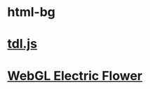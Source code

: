 html-bg
=======

# [tdl.js](https://github.com/greggman/tdl)
# [WebGL Electric Flower](http://webglsamples.googlecode.com/hg/electricflower/electricflower.html)
